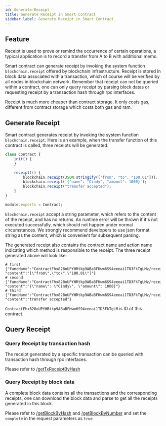 ```yaml
---
id: Generate-Receipt
title: Generate Receipt in Smart Contract
sidebar_label: Generate Receipt in Smart Contract
---
```

## Feature
Receipt is used to prove or remind the occurrence of certain operations, 
a typical application is to record a transfer from A to B with additional memo.

Smart contract can generate receipt by invoking the system function `blockchain.receipt` offered by blockchain infrastructure.
Receipt is stored in block data associated with a transaction, which of course will be verified by all nodes in blockchain network.
Remember that receipt can not be queried within a contract, one can only query receipt by parsing block datas or
requesting receipt by a transaction hash through rpc interfaces.

Receipt is much more cheaper than contract storage. It only costs gas, different from contract storage which costs both gas and ram.

## Generate Receipt
Smart contract generates receipt by invoking the system function `blockchain.receipt`.
Here is an example, when the transfer function of this contract is called, three receipts will be generated.

```js
class Contract {
    init() {
    }

    receiptf() {
        blockchain.receipt(JSON.stringify(["from", "to", "100.01"]));
        blockchain.receipt('{"name": "Cindy", "amount": 1000}');
        blockchain.receipt("transfer accepted");
    }
}

module.exports = Contract;
```

`blockchain.receipt` accept a string parameter, which refers to the content of the receipt, and has no returns.
An runtime error will be thrown if it's not executed successfully, which should not happen under normal circumstances.
We strongly recommend developers to use json format string as the content, which is convenient for subsequent parsing.

The generated receipt also contains the contract name and action name indicating which method is responsible to the receipt.
The three receipt generated above will look like:

```console
# first
{"funcName":"ContractFhx828oUPYHRtkp9ABaBFHwm6S94eeeai1TD3FkTgLMz/receiptf", "content":"[\"from\",\"to\",\"100.01\"]"}
# second
{"funcName":"ContractFhx828oUPYHRtkp9ABaBFHwm6S94eeeai1TD3FkTgLMz/receiptf", "content":"{\"name\": \"Cindy\", \"amount\": 1000}"}
# third
{"funcName":"ContractFhx828oUPYHRtkp9ABaBFHwm6S94eeeai1TD3FkTgLMz/receiptf", "content":"transfer accepted"}
```
`ContractFhx828oUPYHRtkp9ABaBFHwm6S94eeeai1TD3FkTgLM` is ID of this contract.


## Query Receipt
### Query Receipt by transaction hash
The receipt generated by a specific transaction can be queried with transaction hash through rpc interfaces.

Please refer to [/getTxReceiptByHash](../6-reference/API#gettxreceiptbyhash-hash)


### Query Receipt by block data
A complete block data contains all the transactions and the corresponding receipts, one can download the block data and
parse to get all the receipts generated in this block.

Please refer to [ /getBlockByHash](../6-reference/API#getblockbyhash-hash-complete) and [/getBlockByNumber](../6-reference/API#getblockbynumber-number-complete)
and set the `complete` in the request parameters as `true`

